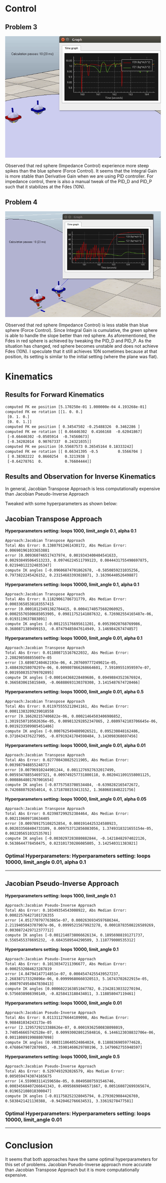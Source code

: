 # Control 

## Problem 3
![](https://github.com/jinmingteo/CMU_Robotics_HW1/blob/master/outputs/HW1_Problem3.gif)

Observed that red sphere (Impedance Control) experience more steep spikes than the blue sphere (Force Control). It seems that the Integral Gain is more stable than Derivative Gain when we are using PID controller. For impedance control, there is also a manual tweak of the PID_D and PID_P such that it stabilizes at the Fdes (10N).


## Problem 4
![](https://github.com/jinmingteo/CMU_Robotics_HW1/blob/master/outputs/Hw1_Problem4.gif)

Observed that red sphere (Impedance Control) is less stable than blue sphere (Force Control). Since Integral Gain is cumulative, the green sphere is able to handle the slope better than red sphere. As aforementioned, the Fdes in red sphere is achieved by tweaking the PID_D and PID_P. As the situation has changed, red sphere becomes unstable and does not achieve Fdes (10N). I speculate that it still achieves 10N sometimes because at that position, its setting is similar to the initial setting (where the plane was flat).


# Kinematics

## Results for Forward Kinematics

```
computed FK ee position [5.170250e-01 1.000000e-04 4.193268e-01]
computed FK ee rotation [[1. 0. 0.]
 [0. 1. 0.]
 [0. 0. 1.]]
computed FK ee position [ 0.34547502 -0.25488326  0.3462286 ]
computed FK ee rotation [[ 0.66446302  0.4166168  -0.62041867]
 [-0.66446302 -0.0505914  -0.74560673]
 [-0.34202014  0.90767337  0.24321035]]
computed FK ee position [0.55687573 0.26545164 0.18333242]
computed FK ee rotation [[ 0.66341395 -0.5         0.5566704 ]
 [ 0.38302222  0.8660254   0.3213938 ]
 [-0.64278761  0.          0.76604444]]
 ```

## Results and Observation for Inverse Kinematics

In general, Jacobian Transpose Approach is less computationally expensive than Jacobian Pseudo-Inverse Approach

Tweaked with some hyperparameters as shown below:

## Jacobian Transpose Approach

**Hyperparameters setting: loops 1000, limit_angle 0.1, alpha 0.1**
```
Approach:Jacobian Transpose Approach
Total Abs Error: 0.13807912461430172, Abs Median Error: 0.006901961033653881
error [0.009360746517437974, 0.0019343400404541633, 0.002938495064513233, 0.09746224511799123, 0.0044431755498697875, 0.021940122324035347]
compute IK angles [-0.09606874701862678, -0.5850859231035256, 0.7973822245426152, 0.23154683393028871, 3.1639644052649887]
```

**Hyperparameters setting: loops 10000, limit_angle 0.1, alpha 0.1**
```
Approach:Jacobian Transpose Approach
Total Abs Error: 0.11829061786731779, Abs Median Error: 0.00033658538183557415
error [0.00018123491382704415, 0.00041740575682060925, 0.00025576500685053905, 0.09811752141887632, 6.726982554165487e-06, 0.0193119637883891]
compute IK angles [-0.001215176695611201, 0.09539020768769986, 0.3680871389499153, -0.07479485047614949, 3.146984267474857]
```

**Hyperparameters setting: loops 10000, limit_angle 0.01, alpha 0.1**
```
Approach:Jacobian Transpose Approach
Total Abs Error: 0.011808715167622032, Abs Median Error: 2.288298508855607e-05
error [3.68987240462193e-06, 4.207609777249021e-05, 3.488439258070297e-06, 0.009807866268664601, 7.59109551959597e-07, 0.0019508353799702895]
compute IK angles [-0.000144368228489686, 0.09498843523676924, 0.3665830615815849, -0.06888693130378308, 3.1415487674720466]
```

**Hyperparameters setting: loops 10000, limit_angle 0.01, alpha 0.5**
```
Approach:Jacobian Transpose Approach
Total Abs Error: 0.011975555212041161, Abs Median Error: 0.00011383209239018558
error [9.166202157406822e-06, 0.00021464503406986852, 1.3019150710502636e-05, 0.009813292852347865, 2.0809742103706645e-06, 0.0019233509985451486]
compute IK angles [-0.0007625494809026521, 0.095230848162486, 0.3710434376227905, -0.07919241704598484, 3.143098368697456]
```

**Hyperparameters setting: loops 10000, limit_angle 0.01, alpha 0.01**
```
Approach:Jacobian Transpose Approach
Total Abs Error: 0.027708430825211905, Abs Median Error: 0.003987948855248717
error [0.00796910244901244, 0.0011276927632017499, 0.005934788554697321, 0.009749257731800118, 0.0020411091558001125, 0.0008864801707001654]
compute IK angles [-0.07757583708534484, -0.6398282165472672, 0.7420880792654014, 0.1718788153413152, 1.3680681840221756]
```

**Hyperparameters setting: loops 10000, limit_angle 0.01, alpha 0.05**
```
Approach:Jacobian Transpose Approach
Total Abs Error: 0.023987299252384464, Abs Median Error: 0.002119609718634405
error [0.009789175108252854, 0.0001914425324580923, 0.002033568404733109, 0.009753712856083056, 1.3749318321655154e-05, 0.002205651032535701]
compute IK angles [-0.0030297283880882844, -0.14218482974022126, 0.5638644778450475, 0.023101730286085805, 3.142540311383821]
```

### Optimal Hyperparameters: **Hyperparameters setting: loops 10000, limit_angle 0.01, alpha 0.1**
****

## Jacobian Pseudo-Inverse Approach

**Hyperparameters setting: loops 1000, limit_angle 0.1**
```
Approach:Jacobian Pseudo-Inverse Approach
Total Abs Error: 0.10349354543008922, Abs Median Error: 0.00022576427101726355
error [4.051770797763865e-07, 0.0002636934597686344, 2.2119405043707907e-06, 0.09995215679923278, 0.00018783508226589269, 0.0030872429712377712]
compute IK angles [-0.0012140738066626134, 0.18956988191271737, 0.5565455378695232, -0.6843589544290509, 3.118779000535312]
```

**Hyperparameters setting: loops 10000, limit_angle 0.1**
```
Approach:Jacobian Pseudo-Inverse Approach
Total Abs Error: 0.10130347211396677, Abs Median Error: 0.0002532084623287819
error [4.84794147714851e-07, 0.00045474255439527237, 2.268387173320896e-06, 0.09999680660320513, 5.16743702622915e-05, 0.0007974954047830413]
compute IK angles [0.0006022163851047782, 0.23428130332270194, 0.5756038908390149, -0.8258413188434011, 3.118858047119461]
```

**Hyperparameters setting: loops 10000, limit_angle 0.01**
```
Approach:Jacobian Pseudo-Inverse Approach
Total Abs Error: 0.011311276644109098, Abs Median Error: 9.988481034243173e-05
error [2.1295729213388626e-07, 0.00019362500838098019, 3.740546665742528e-07, 0.009930028012584816, 6.1446123038832706e-06, 0.0011808919988807098]
compute IK angles [0.0003110640524864024, 0.11888369059774628, 0.47686479072870985, -0.35901460629780196, 3.1479062755948597]
```

**Hyperparameters setting: loops 10000, limit_angle 0.5**
```
Approach:Jacobian Pseudo-Inverse Approach
Total Abs Error: 0.5297493292026579, Abs Median Error: 0.0050594743074165675
error [4.559903114159658e-05, 0.00495807591546746, 0.00034568407266641343, 0.49958698946571667, 0.005160872699365674, 0.019652108018300047]
compute IK angles [-0.011758252328045794, 0.2793029084426769, 0.5838421421130388, -0.9420462766634531, 3.33619278477581]
```

### Optimal Hyperparameters: **Hyperparameters setting: loops 10000, limit_angle 0.01**

****

# Conclusion
It seems that both approaches have the same optimal hyperparameters for this set of problems. Jacobian Pseudo-Inverse approach more accurate than Jacobian Transpose Approach but it is more computationally expensive.
